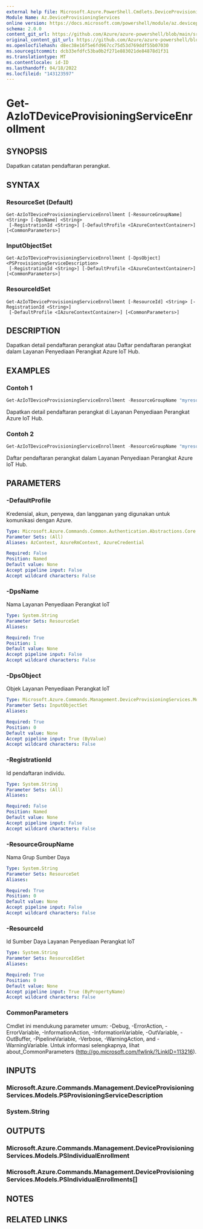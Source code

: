 ```yaml
---
external help file: Microsoft.Azure.PowerShell.Cmdlets.DeviceProvisioningServices.dll-Help.xml
Module Name: Az.DeviceProvisioningServices
online version: https://docs.microsoft.com/powershell/module/az.deviceprovisioningservices/get-aziotdeviceprovisioningserviceenrollment
schema: 2.0.0
content_git_url: https://github.com/Azure/azure-powershell/blob/main/src/DeviceProvisioningServices/DeviceProvisioningServices/help/Get-AzIoTDeviceProvisioningServiceEnrollment.md
original_content_git_url: https://github.com/Azure/azure-powershell/blob/main/src/DeviceProvisioningServices/DeviceProvisioningServices/help/Get-AzIoTDeviceProvisioningServiceEnrollment.md
ms.openlocfilehash: d8ec38e16f5e6fd967cc75d53d769ddf55b07030
ms.sourcegitcommit: dcb33efdfc53ba0b2f271e883021de84878d1f31
ms.translationtype: MT
ms.contentlocale: id-ID
ms.lasthandoff: 04/18/2022
ms.locfileid: "143123597"
---
```

# Get-AzIoTDeviceProvisioningServiceEnrollment

## SYNOPSIS
Dapatkan catatan pendaftaran perangkat.

## SYNTAX

### ResourceSet (Default)
```
Get-AzIoTDeviceProvisioningServiceEnrollment [-ResourceGroupName] <String> [-DpsName] <String>
 [-RegistrationId <String>] [-DefaultProfile <IAzureContextContainer>] [<CommonParameters>]
```

### InputObjectSet
```
Get-AzIoTDeviceProvisioningServiceEnrollment [-DpsObject] <PSProvisioningServiceDescription>
 [-RegistrationId <String>] [-DefaultProfile <IAzureContextContainer>] [<CommonParameters>]
```

### ResourceIdSet
```
Get-AzIoTDeviceProvisioningServiceEnrollment [-ResourceId] <String> [-RegistrationId <String>]
 [-DefaultProfile <IAzureContextContainer>] [<CommonParameters>]
```

## DESCRIPTION
Dapatkan detail pendaftaran perangkat atau Daftar pendaftaran perangkat dalam Layanan Penyediaan Perangkat Azure IoT Hub.

## EXAMPLES

### Contoh 1
```powershell
Get-AzIoTDeviceProvisioningServiceEnrollment -ResourceGroupName "myresourcegroup" -DpsName "mydps" -RegistrationId "enroll1"
```

Dapatkan detail pendaftaran perangkat di Layanan Penyediaan Perangkat Azure IoT Hub.

### Contoh 2
```powershell
Get-AzIoTDeviceProvisioningServiceEnrollment -ResourceGroupName "myresourcegroup" -DpsName "mydps"
```

Daftar pendaftaran perangkat dalam Layanan Penyediaan Perangkat Azure IoT Hub.

## PARAMETERS

### -DefaultProfile
Kredensial, akun, penyewa, dan langganan yang digunakan untuk komunikasi dengan Azure.

```yaml
Type: Microsoft.Azure.Commands.Common.Authentication.Abstractions.Core.IAzureContextContainer
Parameter Sets: (All)
Aliases: AzContext, AzureRmContext, AzureCredential

Required: False
Position: Named
Default value: None
Accept pipeline input: False
Accept wildcard characters: False
```

### -DpsName
Nama Layanan Penyediaan Perangkat IoT

```yaml
Type: System.String
Parameter Sets: ResourceSet
Aliases:

Required: True
Position: 1
Default value: None
Accept pipeline input: False
Accept wildcard characters: False
```

### -DpsObject
Objek Layanan Penyediaan Perangkat IoT

```yaml
Type: Microsoft.Azure.Commands.Management.DeviceProvisioningServices.Models.PSProvisioningServiceDescription
Parameter Sets: InputObjectSet
Aliases:

Required: True
Position: 0
Default value: None
Accept pipeline input: True (ByValue)
Accept wildcard characters: False
```

### -RegistrationId
Id pendaftaran individu.

```yaml
Type: System.String
Parameter Sets: (All)
Aliases:

Required: False
Position: Named
Default value: None
Accept pipeline input: False
Accept wildcard characters: False
```

### -ResourceGroupName
Nama Grup Sumber Daya

```yaml
Type: System.String
Parameter Sets: ResourceSet
Aliases:

Required: True
Position: 0
Default value: None
Accept pipeline input: False
Accept wildcard characters: False
```

### -ResourceId
Id Sumber Daya Layanan Penyediaan Perangkat IoT

```yaml
Type: System.String
Parameter Sets: ResourceIdSet
Aliases:

Required: True
Position: 0
Default value: None
Accept pipeline input: True (ByPropertyName)
Accept wildcard characters: False
```

### CommonParameters
Cmdlet ini mendukung parameter umum: -Debug, -ErrorAction, -ErrorVariable, -InformationAction, -InformationVariable, -OutVariable, -OutBuffer, -PipelineVariable, -Verbose, -WarningAction, and -WarningVariable. Untuk informasi selengkapnya, lihat about_CommonParameters (http://go.microsoft.com/fwlink/?LinkID=113216).

## INPUTS

### Microsoft.Azure.Commands.Management.DeviceProvisioningServices.Models.PSProvisioningServiceDescription

### System.String

## OUTPUTS

### Microsoft.Azure.Commands.Management.DeviceProvisioningServices.Models.PSIndividualEnrollment

### Microsoft.Azure.Commands.Management.DeviceProvisioningServices.Models.PSIndividualEnrollments[]

## NOTES

## RELATED LINKS
